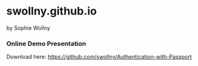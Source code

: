 # swollny.github.io
by Sophie Wollny

### Online Demo Presentation

Download here: https://github.com/swollny/Authentication-with-Passport


